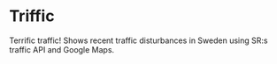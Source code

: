 # Triffic

Terrific traffic! Shows recent traffic disturbances in Sweden using SR:s
traffic API and Google Maps.
